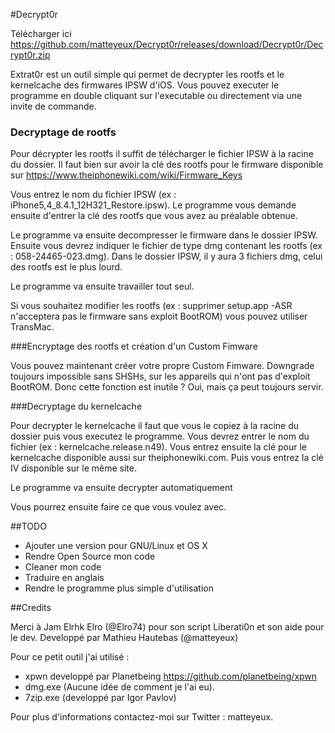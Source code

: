 #Decrypt0r

Télécharger ici https://github.com/matteyeux/Decrypt0r/releases/download/Decrypt0r/Decrypt0r.zip


Extrat0r est un outil simple qui permet de decrypter les rootfs et le kernelcache des firmwares IPSW d'iOS.
Vous pouvez executer le programme en double cliquant sur l'executable ou directement via une invite de commande.

### Decryptage de rootfs

Pour décrypter les rootfs il suffit de télécharger le fichier IPSW à la racine du dossier.
Il faut bien sur avoir la clé des rootfs pour le firmware disponible sur 
https://www.theiphonewiki.com/wiki/Firmware_Keys

Vous entrez le nom du fichier IPSW (ex : iPhone5,4_8.4.1_12H321_Restore.ipsw).
Le programme vous demande ensuite d'entrer la clé des rootfs que vous avez au préalable obtenue.

Le programme va ensuite decompresser le firmware dans le dossier IPSW.
Ensuite vous devrez indiquer le fichier de type dmg contenant les rootfs (ex : 058-24465-023.dmg).
Dans le dossier IPSW, il y aura 3 fichiers dmg, celui des rootfs est le plus lourd.

Le programme va ensuite travailler tout seul.

Si vous souhaitez modifier les rootfs (ex : supprimer setup.app -ASR n'acceptera pas le firmware sans exploit BootROM) vous pouvez utiliser TransMac.

###Encryptage des rootfs et création d'un Custom Fimware

Vous pouvez maintenant créer votre propre Custom Fimware.
Downgrade toujours impossible sans SHSHs, sur les appareils qui n'ont pas d'exploit BootROM.
Donc cette fonction est inutile ? 
Oui, mais ça peut toujours servir.

###Decryptage du kernelcache

Pour decrypter le kernelcache il faut que vous le copiez à la racine du dossier puis vous executez le programme.
Vous devrez entrer le nom du fichier (ex : kernelcache.release.n49).
Vous entrez ensuite la clé pour le kernelcache disponible aussi sur theiphonewiki.com.
Puis vous entrez la clé IV disponible sur le même site.

Le programme va ensuite decrypter automatiquement

Vous pourrez ensuite faire ce que vous voulez avec.

##TODO

- Ajouter une version pour GNU/Linux et OS X
- Rendre Open Source mon code
- Cleaner mon code
- Traduire en anglais
- Rendre le programme plus simple d'utilisation


##Credits

Merci à Jam Elrhk Elro (@Elro74) pour son script Liberati0n et son aide pour le dev.
Developpé par Mathieu Hautebas (@matteyeux)

Pour ce petit outil j'ai utilisé :

- xpwn developpé par Planetbeing https://github.com/planetbeing/xpwn
- dmg.exe (Aucune idée de comment je l'ai eu).
- 7zip.exe (developpé par Igor Pavlov)

Pour plus d'informations contactez-moi sur Twitter : matteyeux.
